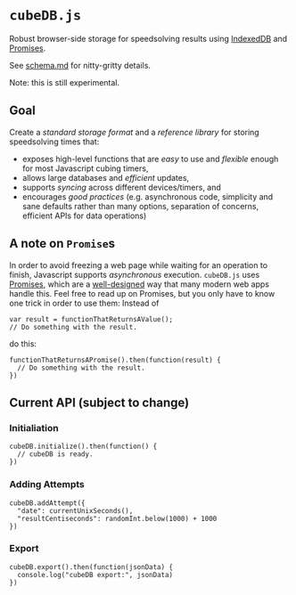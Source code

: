 # `cubeDB.js`

Robust browser-side storage for speedsolving results using [IndexedDB](https://developer.mozilla.org/en-US/docs/Web/API/IndexedDB_API/Using_IndexedDB) and [Promises](https://developer.mozilla.org/en-US/docs/Web/JavaScript/Reference/Global_Objects/Promise).

See [schema.md](./schema.md) for nitty-gritty details.

Note: this is still experimental.

## Goal

Create a *standard storage format* and a *reference library* for storing speedsolving times that:

- exposes high-level functions that are *easy* to use and *flexible* enough for most Javascript cubing timers,
- allows large databases and *efficient* updates,
- supports *syncing* across different devices/timers, and
- encourages *good practices* (e.g. asynchronous code, simplicity and sane defaults rather than many options, separation of concerns, efficient APIs for data operations)

## A note on `Promise`s

In order to avoid freezing a web page while waiting for an operation to finish, Javascript supports *asynchronous* execution. `cubeDB.js` uses [Promises](https://developer.mozilla.org/en-US/docs/Mozilla/JavaScript_code_modules/Promise.jsm/Promise), which are a [well-designed](https://promisesaplus.com/) way that many modern web apps handle this. Feel free to read up on Promises, but you only have to know one trick in order to use them: Instead of

    var result = functionThatReturnsAValue();
    // Do something with the result.

do this:

    functionThatReturnsAPromise().then(function(result) {
      // Do something with the result.
    })


## Current API (subject to change)

### Initialiation

    cubeDB.initialize().then(function() {
      // cubeDB is ready.
    })

### Adding Attempts

    cubeDB.addAttempt({
      "date": currentUnixSeconds(),
      "resultCentiseconds": randomInt.below(1000) + 1000
    })

### Export

    cubeDB.export().then(function(jsonData) {
      console.log("cubeDB export:", jsonData)
    })
